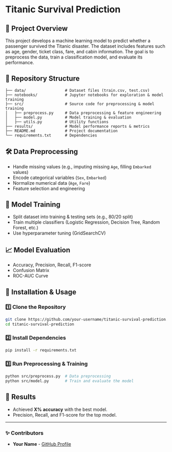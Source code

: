 # Titanic Survival Prediction

## 📌 Project Overview
This project develops a machine learning model to predict whether a passenger survived the Titanic disaster. The dataset includes features such as age, gender, ticket class, fare, and cabin information. The goal is to preprocess the data, train a classification model, and evaluate its performance.

## 📂 Repository Structure
```
├── data/                 # Dataset files (train.csv, test.csv)
├── notebooks/            # Jupyter notebooks for exploration & model training
├── src/                  # Source code for preprocessing & model training
│   ├── preprocess.py     # Data preprocessing & feature engineering
│   ├── model.py          # Model training & evaluation
│   ├── utils.py          # Utility functions
├── results/              # Model performance reports & metrics
├── README.md             # Project documentation
└── requirements.txt      # Dependencies
```

## 🛠️ Data Preprocessing
- Handle missing values (e.g., imputing missing `Age`, filling `Embarked` values)
- Encode categorical variables (`Sex`, `Embarked`)
- Normalize numerical data (`Age`, `Fare`)
- Feature selection and engineering

## 🤖 Model Training
- Split dataset into training & testing sets (e.g., 80/20 split)
- Train multiple classifiers (Logistic Regression, Decision Tree, Random Forest, etc.)
- Use hyperparameter tuning (GridSearchCV)

## 📈 Model Evaluation
- Accuracy, Precision, Recall, F1-score
- Confusion Matrix
- ROC-AUC Curve

## 🚀 Installation & Usage
### **1️⃣ Clone the Repository**
```sh
git clone https://github.com/your-username/titanic-survival-prediction.git
cd titanic-survival-prediction
```

### **2️⃣ Install Dependencies**
```sh
pip install -r requirements.txt
```

### **3️⃣ Run Preprocessing & Training**
```sh
python src/preprocess.py  # Data preprocessing
python src/model.py       # Train and evaluate the model
```

## 📌 Results
- Achieved **X% accuracy** with the best model.
- Precision, Recall, and F1-score for the top model.

---
### ✨ Contributors
- **Your Name** - [GitHub Profile](https://github.com/BLACK-DRAGON-001)

